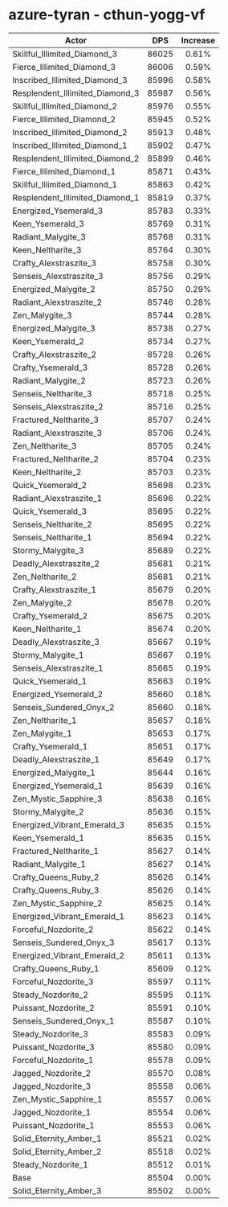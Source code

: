 # azure-tyran - cthun-yogg-vf
| Actor | DPS | Increase |
|---|:---:|:---:|
|Skillful_Illimited_Diamond_3|86025|0.61%|
|Fierce_Illimited_Diamond_3|86006|0.59%|
|Inscribed_Illimited_Diamond_3|85996|0.58%|
|Resplendent_Illimited_Diamond_3|85987|0.56%|
|Skillful_Illimited_Diamond_2|85976|0.55%|
|Fierce_Illimited_Diamond_2|85945|0.52%|
|Inscribed_Illimited_Diamond_2|85913|0.48%|
|Inscribed_Illimited_Diamond_1|85902|0.47%|
|Resplendent_Illimited_Diamond_2|85899|0.46%|
|Fierce_Illimited_Diamond_1|85871|0.43%|
|Skillful_Illimited_Diamond_1|85863|0.42%|
|Resplendent_Illimited_Diamond_1|85819|0.37%|
|Energized_Ysemerald_3|85783|0.33%|
|Keen_Ysemerald_3|85769|0.31%|
|Radiant_Malygite_3|85768|0.31%|
|Keen_Neltharite_3|85764|0.30%|
|Crafty_Alexstraszite_3|85758|0.30%|
|Senseis_Alexstraszite_3|85756|0.29%|
|Energized_Malygite_2|85750|0.29%|
|Radiant_Alexstraszite_2|85746|0.28%|
|Zen_Malygite_3|85744|0.28%|
|Energized_Malygite_3|85738|0.27%|
|Keen_Ysemerald_2|85734|0.27%|
|Crafty_Alexstraszite_2|85728|0.26%|
|Crafty_Ysemerald_3|85728|0.26%|
|Radiant_Malygite_2|85723|0.26%|
|Senseis_Neltharite_3|85718|0.25%|
|Senseis_Alexstraszite_2|85716|0.25%|
|Fractured_Neltharite_3|85707|0.24%|
|Radiant_Alexstraszite_3|85706|0.24%|
|Zen_Neltharite_3|85705|0.24%|
|Fractured_Neltharite_2|85704|0.23%|
|Keen_Neltharite_2|85703|0.23%|
|Quick_Ysemerald_2|85698|0.23%|
|Radiant_Alexstraszite_1|85696|0.22%|
|Quick_Ysemerald_3|85695|0.22%|
|Senseis_Neltharite_2|85695|0.22%|
|Senseis_Neltharite_1|85694|0.22%|
|Stormy_Malygite_3|85689|0.22%|
|Deadly_Alexstraszite_2|85681|0.21%|
|Zen_Neltharite_2|85681|0.21%|
|Crafty_Alexstraszite_1|85679|0.20%|
|Zen_Malygite_2|85678|0.20%|
|Crafty_Ysemerald_2|85675|0.20%|
|Keen_Neltharite_1|85674|0.20%|
|Deadly_Alexstraszite_3|85667|0.19%|
|Stormy_Malygite_1|85667|0.19%|
|Senseis_Alexstraszite_1|85665|0.19%|
|Quick_Ysemerald_1|85663|0.19%|
|Energized_Ysemerald_2|85660|0.18%|
|Senseis_Sundered_Onyx_2|85660|0.18%|
|Zen_Neltharite_1|85657|0.18%|
|Zen_Malygite_1|85653|0.17%|
|Crafty_Ysemerald_1|85651|0.17%|
|Deadly_Alexstraszite_1|85649|0.17%|
|Energized_Malygite_1|85644|0.16%|
|Energized_Ysemerald_1|85639|0.16%|
|Zen_Mystic_Sapphire_3|85638|0.16%|
|Stormy_Malygite_2|85636|0.15%|
|Energized_Vibrant_Emerald_3|85635|0.15%|
|Keen_Ysemerald_1|85635|0.15%|
|Fractured_Neltharite_1|85627|0.14%|
|Radiant_Malygite_1|85627|0.14%|
|Crafty_Queens_Ruby_2|85626|0.14%|
|Crafty_Queens_Ruby_3|85626|0.14%|
|Zen_Mystic_Sapphire_2|85625|0.14%|
|Energized_Vibrant_Emerald_1|85623|0.14%|
|Forceful_Nozdorite_2|85622|0.14%|
|Senseis_Sundered_Onyx_3|85617|0.13%|
|Energized_Vibrant_Emerald_2|85611|0.13%|
|Crafty_Queens_Ruby_1|85609|0.12%|
|Forceful_Nozdorite_3|85597|0.11%|
|Steady_Nozdorite_2|85595|0.11%|
|Puissant_Nozdorite_2|85591|0.10%|
|Senseis_Sundered_Onyx_1|85587|0.10%|
|Steady_Nozdorite_3|85583|0.09%|
|Puissant_Nozdorite_3|85580|0.09%|
|Forceful_Nozdorite_1|85578|0.09%|
|Jagged_Nozdorite_2|85570|0.08%|
|Jagged_Nozdorite_3|85558|0.06%|
|Zen_Mystic_Sapphire_1|85557|0.06%|
|Jagged_Nozdorite_1|85554|0.06%|
|Puissant_Nozdorite_1|85553|0.06%|
|Solid_Eternity_Amber_1|85521|0.02%|
|Solid_Eternity_Amber_2|85518|0.02%|
|Steady_Nozdorite_1|85512|0.01%|
|Base|85504|0.00%|
|Solid_Eternity_Amber_3|85502|0.00%|

